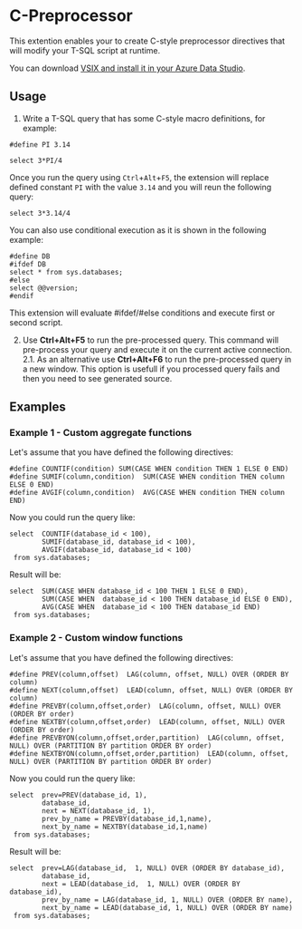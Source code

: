 # C-Preprocessor
This extention enables your to create C-style preprocessor directives that will modify your T-SQL script at runtime.

You can download [VSIX and install it in your Azure Data Studio](c-preprocesor-0.1.1.vsix).

## Usage
1. Write a T-SQL query that has some C-style macro definitions, for example:

```
#define PI 3.14

select 3*PI/4
```
Once you run the query using `Ctrl`+`Alt`+`F5`, the extension will replace defined constant `PI` with the value `3.14` and you will reun the following query:

```
select 3*3.14/4
```

You can also use conditional execution as it is shown in the following example:
```
#define DB
#ifdef DB
select * from sys.databases;
#else
select @@version;
#endif
```

This extension will evaluate #ifdef/#else conditions and execute first or second script.

2. Use **Ctrl+Alt+F5** to run the pre-processed query. This command will pre-process your query and execute it on the current active connection.
2.1. As an alternative use **Ctrl+Alt+F6** to run the pre-processed query in a new window. This option is usefull if you processed query fails and then you need to see generated source. 

## Examples

### Example 1 - Custom aggregate functions

Let's assume that you have defined the following directives:
```
#define COUNTIF(condition) SUM(CASE WHEN condition THEN 1 ELSE 0 END)
#define SUMIF(column,condition)  SUM(CASE WHEN condition THEN column ELSE 0 END)
#define AVGIF(column,condition)  AVG(CASE WHEN condition THEN column END)
```

Now you could run the query like:
```
select  COUNTIF(database_id < 100),
        SUMIF(database_id, database_id < 100),
        AVGIF(database_id, database_id < 100)
 from sys.databases;

```
Result will be:

```
select  SUM(CASE WHEN database_id < 100 THEN 1 ELSE 0 END),
        SUM(CASE WHEN  database_id < 100 THEN database_id ELSE 0 END),
        AVG(CASE WHEN  database_id < 100 THEN database_id END)
 from sys.databases;
```

### Example 2 - Custom window functions

Let's assume that you have defined the following directives:
```
#define PREV(column,offset)  LAG(column, offset, NULL) OVER (ORDER BY column) 
#define NEXT(column,offset)  LEAD(column, offset, NULL) OVER (ORDER BY column) 
#define PREVBY(column,offset,order)  LAG(column, offset, NULL) OVER (ORDER BY order) 
#define NEXTBY(column,offset,order)  LEAD(column, offset, NULL) OVER (ORDER BY order) 
#define PREVBYON(column,offset,order,partition)  LAG(column, offset, NULL) OVER (PARTITION BY partition ORDER BY order) 
#define NEXTBYON(column,offset,order,partition)  LEAD(column, offset, NULL) OVER (PARTITION BY partition ORDER BY order) 
```

Now you could run the query like:
```
select  prev=PREV(database_id, 1),
        database_id,
        next = NEXT(database_id, 1),
        prev_by_name = PREVBY(database_id,1,name),
        next_by_name = NEXTBY(database_id,1,name)
 from sys.databases;
```

Result will be:
```
select  prev=LAG(database_id,  1, NULL) OVER (ORDER BY database_id),
        database_id,
        next = LEAD(database_id,  1, NULL) OVER (ORDER BY database_id),
        prev_by_name = LAG(database_id, 1, NULL) OVER (ORDER BY name),
        next_by_name = LEAD(database_id, 1, NULL) OVER (ORDER BY name)
 from sys.databases;
```